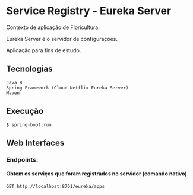 # Service Registry - Eureka Server

Contexto de aplicação de Floricultura.

Eureka Server é o servidor de configurações.

Aplicação para fins de estudo.

## Tecnologias
    Java 8
    Spring Framework (Cloud Netflix Eureka Server)
	Maven

## Execução
    $ spring-boot:run

## Web Interfaces

### Endpoints:
#### Obtem os serviços que foram registrados no servidor  (comando nativo)
	GET http://localhost:8761/eureka/apps

